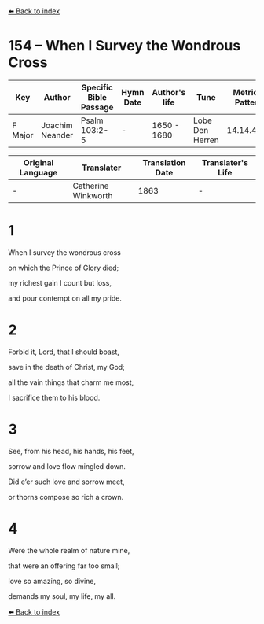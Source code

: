 [⬅️ Back to index](../README.md)

# 154 – When I Survey the Wondrous Cross

Key | Author   | Specific Bible Passage     |Hymn Date |Author's life |Tune |Metrical Pattern   |Composer/Source                                                                                        
-- | --------- | ---------------------------|----------|--------------|-----|-------------------|-------------   
F Major  | Joachim Neander      | Psalm 103:2-5 | -  | 1650 - 1680 | Lobe Den Herren | 14.14.4.7.8 | Chorale Book for England, 1863 

Original Language | Translater | Translation Date   | Translater's Life     
----------------- | --------- | --------------------|-------------   
\-  | Catherine Winkworth      | 1863 | -  | 1827 - 1878 



# 1

When I survey the wondrous cross

on which the Prince of Glory died;

my richest gain I count but loss,

and pour contempt on all my pride.



# 2

Forbid it, Lord, that I should boast,

save in the death of Christ, my God;

all the vain things that charm me most,

I sacrifice them to his blood.



# 3

See, from his head, his hands, his feet,

sorrow and love flow mingled down.

Did e’er such love and sorrow meet,

or thorns compose so rich a crown.



# 4

Were the whole realm of nature mine,

that were an offering far too small;

love so amazing, so divine,

demands my soul, my life, my all.

[⬅️ Back to index](../README.md)
